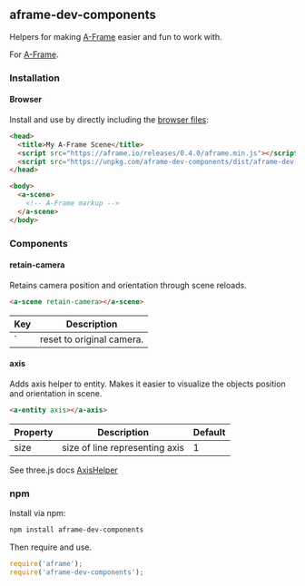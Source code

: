 ## aframe-dev-components

Helpers for making [A-Frame](https://aframe.io) easier and fun to work with.

For [A-Frame](https://aframe.io).

### Installation

#### Browser

Install and use by directly including the [browser files](dist):

```html
<head>
  <title>My A-Frame Scene</title>
  <script src="https://aframe.io/releases/0.4.0/aframe.min.js"></script>
  <script src="https://unpkg.com/aframe-dev-components/dist/aframe-dev-components.min.js"></script>
</head>

<body>
  <a-scene>
    <!-- A-Frame markup -->
  </a-scene>
</body>
```

### Components

#### retain-camera

Retains camera position and orientation through scene reloads.

```html
<a-scene retain-camera></a-scene>
```

| Key           | Description
| ------------- | -------------
| ` | reset to original camera.


#### axis

Adds axis helper to entity.   Makes it easier to visualize the objects position and orientation in scene.

```html
<a-entity axis></a-axis>
```

| Property      | Description   | Default
| ------------- | ------------- | ----
| size | size of line representing axis | 1


See three.js docs [AxisHelper](https://threejs.org/docs/?q=axis#Reference/Helpers/AxisHelper)


### npm

Install via npm:

```bash
npm install aframe-dev-components
```

Then require and use.

```js
require('aframe');
require('aframe-dev-components');
```
